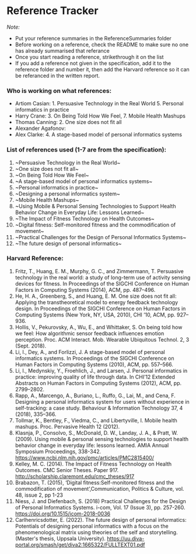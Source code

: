 # Reference Tracker

*Note:*
  - Put your reference summaries in the ReferenceSummaries folder
  - Before working on a reference, check the README to make sure no one has already summarised that referance
  - Once you start reading a reference, strikethrough it on the list
  - If you add a reference not given in the specification, add it to the reference folder and number it, then add the Harvard reference so it can be referanced in the written report.

### Who is working on what references: <br>
  - Artiom Casian: 1. Persuasive Technology in the Real World 5. Personal informatics in practice <br>
  - Harry Crane: 3. On Being Told How We Feel, 7. Mobile Health Mashups  <br>
  - Thomas Canning: 2. One size does not fit all <br>
  - Alexander Agafonov: <br>
  - Alex Clarke: 4. A stage-based model of personal informatics systems <br>
### List of references used (1-7 are from the specification): ### 
  1. ~Persuasive Technology in the Real World~
  2. ~One size does not fit all~
  3. ~On Being Told How We Feel~
  4. ~A stage-based model of personal informatics systems~
  5. ~Personal informatics in practice~
  6. ~Designing a personal informatics system~
  7. ~Mobile Health Mashups~
  8. ~Using Mobile & Personal Sensing Technologies to Support Health Behavior Change in Everyday Life: Lessons Learned~
  9. ~The Impact of Fitness Technology on Health Outcomes~
  10. ~Digital fitness: Self-monitored fitness and the commodification of movement~
  11. ~Practical Challenges for the Design of Personal Informatics Systems~
  12. ~The future design of personal informatics~

### Harvard Reference: ###
  1. Fritz, T., Huang, E. M., Murphy, G. C., and Zimmermann, T. Persuasive technology in
the real world: a study of long-term use of activity sensing devices for fitness. In
Proceedings of the SIGCHI Conference on Human Factors in Computing Systems (2014),
ACM, pp. 487–496.
  2. He, H. A., Greenberg, S., and Huang, E. M. One size does not fit all: Applying the
transtheoretical model to energy feedback technology design. In Proceedings of the
SIGCHI Conference on Human Factors in Computing Systems (New York, NY, USA,
2010), CHI ’10, ACM, pp. 927–936.
  3. Hollis, V., Pekurovsky, A., Wu, E., and Whittaker, S. On being told how we feel: How
algorithmic sensor feedback influences emotion perception. Proc. ACM Interact. Mob.
Wearable Ubiquitous Technol. 2, 3 (Sept. 2018).
  4. Li, I., Dey, A., and Forlizzi, J. A stage-based model of personal informatics systems.
In Proceedings of the SIGCHI Conference on Human Factors in Computing Systems
(2010), ACM, pp. 557–566.
  5. Li, I., Medynskiy, Y., Froehlich, J., and Larsen, J. Personal informatics in practice:
improving quality of life through data. In CHI’12 Extended Abstracts on Human Factors
in Computing Systems (2012), ACM, pp. 2799–2802.
  6. Rapp, A., Marcengo, A., Buriano, L., Ruffo, G., Lai, M., and Cena, F. Designing a personal
informatics system for users without experience in self-tracking: a case study.
Behaviour & Information Technology 37, 4 (2018), 335–366.
  7. Tollmar, K., Bentley, F., Viedma, C., and Libertyville, I. Mobile health mashups. Proc.
Pervasive Health 12 (2012). 
  8. Klasnja, P., Consolvo, S., McDonald, D. W., Landay, J. A., & Pratt, W. (2009). Using mobile & personal sensing technologies to support health behavior change in everyday life: lessons learned. AMIA Annual Symposium Proceedings, 338-342. https://www.ncbi.nlm.nih.gov/pmc/articles/PMC2815400/
  9. Kelley, M. C. (2014). The Impact of Fitness Technology on Health Outcomes. CMC Senior Theses. Paper 917. http://scholarship.claremont.edu/cmc_theses/917
  10. Brabazon, T. (2015), ‘Digital fitness:Self-monitored fitness and the commodification of movement’,Communication, Politics & Culture, vol. 48, issue 2, pp 1-23
  11. Niess, J. and Diefenbach, S. (2018) Practical Challenges for the Design of Personal Informatics Systems. i-com, Vol. 17 (Issue 3), pp. 257-260. https://doi.org/10.1515/icom-2018-0036
  12. Carlhenricsdotter, E. (2022). The future design of personal informatics: Potentials of designing personal informatics with a focus on the phenomenological matrix using theories of the self and storytelling. (Master's thesis, Uppsala University). https://uu.diva-portal.org/smash/get/diva2:1665322/FULLTEXT01.pdf


